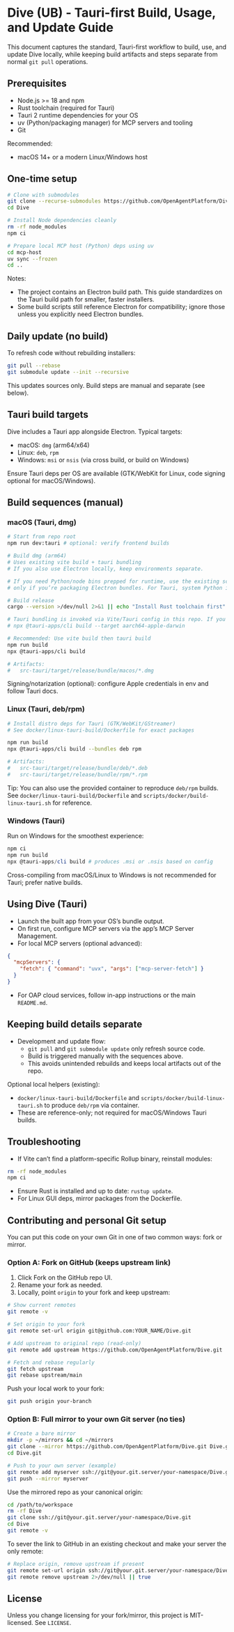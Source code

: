 # Dive (UB) - Tauri-first Build, Usage, and Update Guide

This document captures the standard, Tauri-first workflow to build, use, and update Dive locally, while keeping build artifacts and steps separate from normal `git pull` operations.

## Prerequisites

- Node.js >= 18 and npm
- Rust toolchain (required for Tauri)
- Tauri 2 runtime dependencies for your OS
- uv (Python/packaging manager) for MCP servers and tooling
- Git

Recommended:
- macOS 14+ or a modern Linux/Windows host

## One-time setup

```bash
# Clone with submodules
git clone --recurse-submodules https://github.com/OpenAgentPlatform/Dive.git
cd Dive

# Install Node dependencies cleanly
rm -rf node_modules
npm ci

# Prepare local MCP host (Python) deps using uv
cd mcp-host
uv sync --frozen
cd ..
```

Notes:
- The project contains an Electron build path. This guide standardizes on the Tauri build path for smaller, faster installers.
- Some build scripts still reference Electron for compatibility; ignore those unless you explicitly need Electron bundles.

## Daily update (no build)

To refresh code without rebuilding installers:

```bash
git pull --rebase
git submodule update --init --recursive
```

This updates sources only. Build steps are manual and separate (see below).

## Tauri build targets

Dive includes a Tauri app alongside Electron. Typical targets:
- macOS: `dmg` (arm64/x64)
- Linux: `deb`, `rpm`
- Windows: `msi` or `nsis` (via cross build, or build on Windows)

Ensure Tauri deps per OS are available (GTK/WebKit for Linux, code signing optional for macOS/Windows).

## Build sequences (manual)

### macOS (Tauri, dmg)

```bash
# Start from repo root
npm run dev:tauri # optional: verify frontend builds

# Build dmg (arm64)
# Uses existing vite build + tauri bundling
# If you also use Electron locally, keep environments separate.

# If you need Python/node bins prepped for runtime, use the existing scripts
# only if you’re packaging Electron bundles. For Tauri, system Python is not required.

# Build release
cargo --version >/dev/null 2>&1 || echo "Install Rust toolchain first"

# Tauri bundling is invoked via Vite/Tauri config in this repo. If you use the Tauri CLI directly:
# npx @tauri-apps/cli build --target aarch64-apple-darwin

# Recommended: Use vite build then tauri build
npm run build
npx @tauri-apps/cli build

# Artifacts:
#   src-tauri/target/release/bundle/macos/*.dmg
```

Signing/notarization (optional): configure Apple credentials in env and follow Tauri docs.

### Linux (Tauri, deb/rpm)

```bash
# Install distro deps for Tauri (GTK/WebKit/GStreamer)
# See docker/linux-tauri-build/Dockerfile for exact packages

npm run build
npx @tauri-apps/cli build --bundles deb rpm

# Artifacts:
#   src-tauri/target/release/bundle/deb/*.deb
#   src-tauri/target/release/bundle/rpm/*.rpm
```

Tip: You can also use the provided container to reproduce `deb/rpm` builds. See `docker/linux-tauri-build/Dockerfile` and `scripts/docker/build-linux-tauri.sh` for reference.

### Windows (Tauri)

Run on Windows for the smoothest experience:

```powershell
npm ci
npm run build
npx @tauri-apps/cli build # produces .msi or .nsis based on config
```

Cross-compiling from macOS/Linux to Windows is not recommended for Tauri; prefer native builds.

## Using Dive (Tauri)

- Launch the built app from your OS’s bundle output.
- On first run, configure MCP servers via the app’s MCP Server Management.
- For local MCP servers (optional advanced):

```json
{
  "mcpServers": {
    "fetch": { "command": "uvx", "args": ["mcp-server-fetch"] }
  }
}
```

- For OAP cloud services, follow in-app instructions or the main `README.md`.

## Keeping build details separate

- Development and update flow:
  - `git pull` and `git submodule update` only refresh source code.
  - Build is triggered manually with the sequences above.
  - This avoids unintended rebuilds and keeps local artifacts out of the repo.

Optional local helpers (existing):
- `docker/linux-tauri-build/Dockerfile` and `scripts/docker/build-linux-tauri.sh` to produce `deb/rpm` via container.
- These are reference-only; not required for macOS/Windows Tauri builds.

## Troubleshooting

- If Vite can’t find a platform-specific Rollup binary, reinstall modules:
```bash
rm -rf node_modules
npm ci
```
- Ensure Rust is installed and up to date: `rustup update`.
- For Linux GUI deps, mirror packages from the Dockerfile.

## Contributing and personal Git setup

You can put this code on your own Git in one of two common ways: fork or mirror.

### Option A: Fork on GitHub (keeps upstream link)

1. Click Fork on the GitHub repo UI.
2. Rename your fork as needed.
3. Locally, point `origin` to your fork and keep upstream:

```bash
# Show current remotes
git remote -v

# Set origin to your fork
git remote set-url origin git@github.com:YOUR_NAME/Dive.git

# Add upstream to original repo (read-only)
git remote add upstream https://github.com/OpenAgentPlatform/Dive.git || true

# Fetch and rebase regularly
git fetch upstream
git rebase upstream/main
```

Push your local work to your fork:
```bash
git push origin your-branch
```

### Option B: Full mirror to your own Git server (no ties)

```bash
# Create a bare mirror
mkdir -p ~/mirrors && cd ~/mirrors
git clone --mirror https://github.com/OpenAgentPlatform/Dive.git Dive.git
cd Dive.git

# Push to your own server (example)
git remote add myserver ssh://git@your.git.server/your-namespace/Dive.git
git push --mirror myserver
```

Use the mirrored repo as your canonical origin:
```bash
cd /path/to/workspace
rm -rf Dive
git clone ssh://git@your.git.server/your-namespace/Dive.git
cd Dive
git remote -v
```

To sever the link to GitHub in an existing checkout and make your server the only remote:
```bash
# Replace origin, remove upstream if present
git remote set-url origin ssh://git@your.git.server/your-namespace/Dive.git
git remote remove upstream 2>/dev/null || true
```

## License

Unless you change licensing for your fork/mirror, this project is MIT-licensed. See `LICENSE`.

